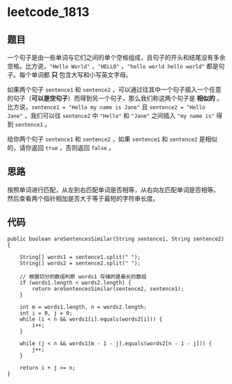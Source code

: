 # leetcode_1813

## 题目

一个句子是由一些单词与它们之间的单个空格组成，且句子的开头和结尾没有多余空格。比方说，`"Hello World"` ，`"HELLO"` ，`"hello world hello world"` 都是句子。每个单词都 **只** 包含大写和小写英文字母。

如果两个句子 `sentence1` 和 `sentence2` ，可以通过往其中一个句子插入一个任意的句子（**可以是空句子**）而得到另一个句子，那么我们称这两个句子是 **相似的** 。比方说，`sentence1 = "Hello my name is Jane"` 且 `sentence2 = "Hello Jane"` ，我们可以往 `sentence2` 中 `"Hello"` 和 `"Jane"` 之间插入 `"my name is"` 得到 `sentence1` 。

给你两个句子 `sentence1` 和 `sentence2` ，如果 `sentence1` 和 `sentence2` 是相似的，请你返回 `true` ，否则返回 `false` 。

## 思路

按照单词进行匹配，从左到右匹配单词是否相等，从右向左匹配单词是否相等。
然后查看两个指针相加是否大于等于最短的字符串长度。

## 代码

```
public boolean areSentencesSimilar(String sentence1, String sentence2) {  

    String[] words1 = sentence1.split(" ");  
    String[] words2 = sentence2.split(" ");  
  
    // 根据切分的数组判断 words1 存储的是最长的数组  
    if (words1.length < words2.length) {  
        return areSentencesSimilar(sentence2, sentence1);  
    }  
  
    int m = words1.length, n = words2.length;  
    int i = 0, j = 0;  
    while (i < n && words1[i].equals(words2[i])) {  
        i++;  
    }  
  
    while (j < n && words1[m - 1 - j].equals(words2[n - 1 - j])) {  
        j++;  
    }  
  
    return i + j >= n;  
}
```


